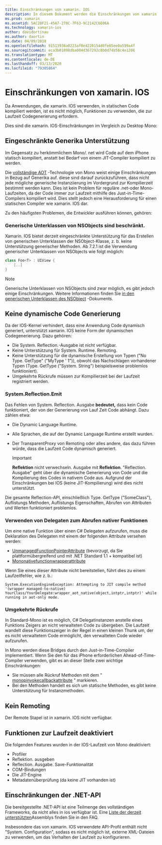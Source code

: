 ```yaml
---
title: Einschränkungen von xamarin. IOS
description: In diesem Dokument werden die Einschränkungen von xamarin. IOS beschrieben. dabei werden Generika, generische Unterklassen von NSObjects, P/Aufrufe in generischen Objekten und mehr erläutert.
ms.prod: xamarin
ms.assetid: 5AC28F21-4567-278C-7F63-9C2142C6E06A
ms.technology: xamarin-ios
author: davidortinau
ms.author: daortin
ms.date: 04/09/2018
ms.openlocfilehash: 91513936a0223af0e4220154d0fe65ee0a599a4f
ms.sourcegitcommit: eca3b01098dba004d367292c8b0d74b58c4e1206
ms.translationtype: MT
ms.contentlocale: de-DE
ms.lasthandoff: 03/13/2020
ms.locfileid: "79305864"
---
```

# <a name="limitations-of-xamarinios"></a>Einschränkungen von xamarin. IOS

Da Anwendungen, die xamarin. IOS verwenden, in statischen Code kompiliert werden, ist es nicht möglich, Funktionen zu verwenden, die zur Laufzeit Codegenerierung erfordern.

Dies sind die xamarin. IOS-Einschränkungen im Vergleich zu Desktop Mono:

 <a name="Limited_Generics_Support" />

## <a name="limited-generics-support"></a>Eingeschränkte Generika Unterstützung

Im Gegensatz zu herkömmlichem Mono/. net wird Code auf dem iPhone statisch kompiliert, anstatt bei Bedarf von einem JIT-Compiler kompiliert zu werden.

Die [vollständige AOT](https://www.mono-project.com/docs/advanced/aot/#full-aot) -Technologie von Mono weist einige Einschränkungen in Bezug auf Generika auf. diese sind darauf zurückzuführen, dass nicht jede mögliche generische Instanziierung im Vordergrund zur Kompilierzeit bestimmt werden kann. Dies ist kein Problem für reguläre .net-oder Mono-Laufzeiten, da der Code immer zur Laufzeit mithilfe des Just-in-Time-Compilers kompiliert wird. Dies stellt jedoch eine Herausforderung für einen statischen Compiler wie xamarin. IOS dar.

Zu den häufigsten Problemen, die Entwickler ausführen können, gehören:

 <a name="Generic_Subclasses_of_NSObjects_are_limited" />

### <a name="generic-subclasses-of-nsobjects-are-limited"></a>Generische Unterklassen von NSObjects sind beschränkt.

Xamarin. IOS bietet derzeit eingeschränkte Unterstützung für das Erstellen von generischen Unterklassen der NSObject-Klasse, z. b. keine Unterstützung generischer Methoden. Ab 7.2.1 ist die Verwendung generischer Unterklassen von NSObjects wie folgt möglich:

```csharp
class Foo<T> : UIView {
    [..]
}
```

> [!NOTE]
> Generische Unterklassen von NSObjects sind zwar möglich, es gibt jedoch einige Einschränkungen. Weitere Informationen finden Sie [in den generischen Unterklassen des NSObject](~/ios/internals/api-design/nsobject-generics.md) -Dokuments.

 <a name="No_Dynamic_Code_Generation" />

## <a name="no-dynamic-code-generation"></a>Keine dynamische Code Generierung

Da der IOS-Kernel verhindert, dass eine Anwendung Code dynamisch generiert, unterstützt xamarin. IOS keine Form der dynamischen Codegenerierung. Dazu gehören:

- Die System. Reflection.-Ausgabe ist nicht verfügbar.
- Keine Unterstützung für System. Runtime. Remoting.
- Keine Unterstützung für die dynamische Erstellung von Typen ("No Type. GetType" ("MyType ' 1")), obwohl das Nachschlagen vorhandener Typen (Type. GetType ("System. String") beispielsweise problemlos funktioniert).
- Umgekehrte Rückrufe müssen zur Kompilierzeit bei der Laufzeit registriert werden.

 <a name="System.Reflection.Emit" />

### <a name="systemreflectionemit"></a>System.Reflection.Emit

Das Fehlen von System. Reflection. Ausgabe **bedeutet,** dass kein Code funktioniert, der von der Generierung von Lauf Zeit Code abhängt. Dazu zählen etwa:

- Die Dynamic Language Runtime.
- Alle Sprachen, die auf der Dynamic Language Runtime erstellt wurden.
- Der TransparentProxy von Remoting oder alles andere, das dazu führen würde, dass die Laufzeit Code dynamisch generiert.

  > [!IMPORTANT]
  > **Reflektion** nicht verwechseln. Ausgabe mit **Reflektion**. "Reflection. Ausgabe" geht über die dynamische Generierung von Code und die Kompilierung des Codes in nativem Code aus. Aufgrund der Einschränkungen bei IOS (keine JIT-Kompilierung) wird dies nicht unterstützt.

Die gesamte Reflection-API, einschließlich Type. GetType ("SomeClass"), Auflistungs Methoden, Auflistungs Eigenschaften, Abrufen von Attributen und Werten funktioniert problemlos.

### <a name="using-delegates-to-call-native-functions"></a>Verwenden von Delegaten zum Abrufen nativer Funktionen

Um eine native Funktion über einen C# Delegaten aufzurufen, muss die Deklaration des Delegaten mit einem der folgenden Attribute versehen werden:

- [UnmanagedFunctionPointerAttribute](xref:System.Runtime.InteropServices.UnmanagedFunctionPointerAttribute) (bevorzugt, da Sie plattformübergreifend und mit .NET Standard 1.1 + kompatibel ist)
- [Mononativefunctionwrapperattribute](xref:ObjCRuntime.MonoNativeFunctionWrapperAttribute)

Wenn Sie eines dieser Attribute nicht bereitstellen, führt dies zu einem Laufzeitfehler, wie z. b.:

```
System.ExecutionEngineException: Attempting to JIT compile method '(wrapper managed-to-native) YourClass/YourDelegate:wrapper_aot_native(object,intptr,intptr)' while running in aot-only mode.
```

 <a name="Reverse_Callbacks" />

### <a name="reverse-callbacks"></a>Umgekehrte Rückrufe

In Standard-Mono ist es möglich, C# Delegatinstanzen anstelle eines Funktions Zeigers an nicht verwalteten Code zu übergeben. Die Laufzeit wandelt diese Funktionszeiger in der Regel in einen kleinen Thunk um, der es nicht verwaltetem Code ermöglicht, den verwalteten Code wieder aufzurufen.

In Mono werden diese Bridges durch den Just-in-Time-Compiler implementiert. Wenn Sie den für das iPhone erforderlichen Ahead-of-Time-Compiler verwenden, gibt es an dieser Stelle zwei wichtige Einschränkungen:

- Sie müssen alle Rückruf Methoden mit dem " [monopinvokecallbackattribute](xref:ObjCRuntime.MonoPInvokeCallbackAttribute) " markieren.
- Bei den Methoden handelt es sich um statische Methoden, es gibt keine Unterstützung für Instanzmethoden.

<a name="No_Remoting" />

## <a name="no-remoting"></a>Kein Remoting

Der Remote Stapel ist in xamarin. IOS nicht verfügbar.

 <a name="Runtime_Disabled_Features" />

## <a name="runtime-disabled-features"></a>Funktionen zur Laufzeit deaktiviert

Die folgenden Features wurden in der IOS-Laufzeit von Mono deaktiviert:

- Profiler
- Reflektion. ausgeben
- Reflection. Ausgabe. Save-Funktionalität
- COM-Bindungen
- Die JIT-Engine
- Metadatenüberprüfung (da keine JIT vorhanden ist)

 <a name=".NET_API_Limitations" />

## <a name="net-api-limitations"></a>Einschränkungen der .NET-API

Die bereitgestellte .NET-API ist eine Teilmenge des vollständigen Frameworks, da nicht alles in ios verfügbar ist. Eine [Liste der derzeit unterstützten](~/cross-platform/internals/available-assemblies.md)Assemblys finden Sie in den FAQ.

Insbesondere das von xamarin. IOS verwendete API-Profil enthält nicht "System. Configuration", sodass es nicht möglich ist, externe XML-Dateien zu verwenden, um das Verhalten der Laufzeit zu konfigurieren.
